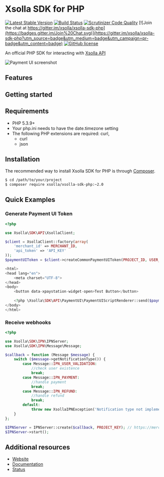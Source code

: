 # Xsolla SDK for PHP

[![Latest Stable Version](https://poser.pugx.org/xsolla/xsolla-sdk-php/v/stable.png)](https://packagist.org/packages/xsolla/xsolla-sdk-php)
[![Build Status](https://travis-ci.org/xsolla/xsolla-sdk-php.png?branch=master)](https://travis-ci.org/xsolla/xsolla-sdk-php)
[![Scrutinizer Code Quality](https://scrutinizer-ci.com/g/xsolla/xsolla-sdk-php/badges/quality-score.png?b=v2)](https://scrutinizer-ci.com/g/xsolla/xsolla-sdk-php)
[![Join the chat at https://gitter.im/xsolla/xsolla-sdk-php](https://badges.gitter.im/Join%20Chat.svg)](https://gitter.im/xsolla/xsolla-sdk-php?utm_source=badge&utm_medium=badge&utm_campaign=pr-badge&utm_content=badge)
[![GitHub license](https://img.shields.io/badge/license-MIT-blue.svg)](https://raw.githubusercontent.com/xsolla/xsolla-sdk-php/master/LICENSE)

An official PHP SDK for interacting with [Xsolla API](http://developers.xsolla.com)

![Payment UI screenshot](https://xsolla.cachefly.net/img/ps3_github.png)

## Features

## Getting started

## Requirements

* PHP 5.3.9+
* Your php.ini needs to have the date.timezone setting
* The following PHP extensions are required: curl,
  * curl
  * json

## Installation

The recommended way to install Xsolla SDK for PHP is through [Composer](http://getcomposer.org).

``` bash
$ cd /path/to/your/project
$ composer require xsolla/xsolla-sdk-php:~2.0
```

## Quick Examples

### Generate Payment UI Token

``` php
<?php

use Xsolla\SDK\API\XsollaClient;

$client = XsollaClient::factory(array(
    'merchant_id' => MERCHANT_ID,
    'api_token' => 'API_KEY'
));
$paymentUIToken = $client->createCommonPaymentUIToken(PROJECT_ID, USER_ID);
```

``` php
<html>
<head lang="en">
    <meta charset="UTF-8">
</head>
<body>
    <button data-xpaystation-widget-open>Test Button</button>
    
    <?php \Xsolla\SDK\API\PaymentUI\PaymentUIScriptRenderer::send($paymentUIToken); ?>
</body>
</html>
```

### Receive webhooks

``` php
<?php

use Xsolla\SDK\IPN\IPNServer;
use Xsolla\SDK\IPN\Message\Message;

$callback = function (Message $message) {
    switch ($message->getNotificationType()) {
        case Message::IPN_USER_VALIDATION:
            //check user existence
            break;
        case Message::IPN_PAYMENT:
            //handle payment
            break;
        case Message::IPN_REFUND:
            //handle refund
            break;
        default:
            throw new XsollaIPNException('Notification type not implemented');
    }
};

$IPNServer = IPNServer::create($callback, PROJECT_KEY); // https://merchant.xsolla.com/MERCHANT_ID/projects/PROJECT_ID/settings/connection
$IPNServer->start();
```

## Additional resources

* [Website](http://xsolla.com)
* [Documentation](http://developers.xsolla.com)
* [Status](http://status.xsolla.com)